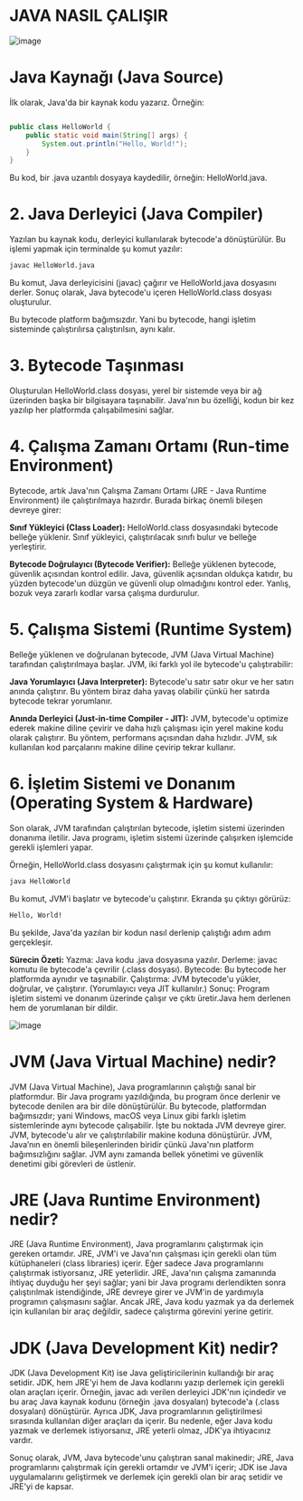 <h1> JAVA NASIL ÇALIŞIR </h1>



![image](https://github.com/user-attachments/assets/4790d1bb-583c-4457-9a04-8bd0223c8186)

# Java Kaynağı (Java Source)
İlk olarak, Java'da bir kaynak kodu yazarız. Örneğin:

```java

public class HelloWorld {
    public static void main(String[] args) {
        System.out.println("Hello, World!");
    }
}
```
Bu kod, bir .java uzantılı dosyaya kaydedilir, örneğin: HelloWorld.java.

# 2. Java Derleyici (Java Compiler)
Yazılan bu kaynak kodu, derleyici kullanılarak bytecode'a dönüştürülür. Bu işlemi yapmak için terminalde şu komut yazılır:

```bash
javac HelloWorld.java
```
Bu komut, Java derleyicisini (javac) çağırır ve HelloWorld.java dosyasını derler. Sonuç olarak, Java bytecode'u içeren HelloWorld.class dosyası oluşturulur.

Bu bytecode platform bağımsızdır. Yani bu bytecode, hangi işletim sisteminde çalıştırılırsa çalıştırılsın, aynı kalır.

# 3. Bytecode Taşınması
Oluşturulan HelloWorld.class dosyası, yerel bir sistemde veya bir ağ üzerinden başka bir bilgisayara taşınabilir. Java'nın bu özelliği, kodun bir kez yazılıp her platformda çalışabilmesini sağlar.

 # 4. Çalışma Zamanı Ortamı (Run-time Environment)
Bytecode, artık Java'nın Çalışma Zamanı Ortamı (JRE - Java Runtime Environment) ile çalıştırılmaya hazırdır. Burada birkaç önemli bileşen devreye girer:

**Sınıf Yükleyici (Class Loader):** HelloWorld.class dosyasındaki bytecode belleğe yüklenir. Sınıf yükleyici, çalıştırılacak sınıfı bulur ve belleğe yerleştirir.

**Bytecode Doğrulayıcı (Bytecode Verifier):** Belleğe yüklenen bytecode, güvenlik açısından kontrol edilir. Java, güvenlik açısından oldukça katıdır, bu yüzden bytecode'un düzgün ve güvenli olup olmadığını kontrol eder. Yanlış, bozuk veya zararlı kodlar varsa çalışma durdurulur.

# 5. Çalışma Sistemi (Runtime System)
Belleğe yüklenen ve doğrulanan bytecode, JVM (Java Virtual Machine) tarafından çalıştırılmaya başlar. JVM, iki farklı yol ile bytecode'u çalıştırabilir:

**Java Yorumlayıcı (Java Interpreter):** Bytecode'u satır satır okur ve her satırı anında çalıştırır. Bu yöntem biraz daha yavaş olabilir çünkü her satırda bytecode tekrar yorumlanır.

**Anında Derleyici (Just-in-time Compiler - JIT):** JVM, bytecode'u optimize ederek makine diline çevirir ve daha hızlı çalışması için yerel makine kodu olarak çalıştırır. Bu yöntem, performans açısından daha hızlıdır. JVM, sık kullanılan kod parçalarını makine diline çevirip tekrar kullanır.

# 6. İşletim Sistemi ve Donanım (Operating System & Hardware)
Son olarak, JVM tarafından çalıştırılan bytecode, işletim sistemi üzerinden donanıma iletilir. Java programı, işletim sistemi üzerinde çalışırken işlemcide gerekli işlemleri yapar.

Örneğin, HelloWorld.class dosyasını çalıştırmak için şu komut kullanılır:

```bash
java HelloWorld
```
Bu komut, JVM'i başlatır ve bytecode'u çalıştırır. Ekranda şu çıktıyı görürüz:

```bash
Hello, World!
```
Bu şekilde, Java'da yazılan bir kodun nasıl derlenip çalıştığı adım adım gerçekleşir.

**Sürecin Özeti:**
Yazma: Java kodu .java dosyasına yazılır.
Derleme: javac komutu ile bytecode'a çevrilir (.class dosyası).
Bytecode: Bu bytecode her platformda aynıdır ve taşınabilir.
Çalıştırma: JVM bytecode'u yükler, doğrular, ve çalıştırır. (Yorumlayıcı veya JIT kullanılır.)
Sonuç: Program işletim sistemi ve donanım üzerinde çalışır ve çıktı üretir.Java hem derlenen hem de yorumlanan bir dildir.


![image](https://github.com/user-attachments/assets/ec9438e0-39bb-4a23-98d1-461cd3e9fa51)


# JVM (Java Virtual Machine) nedir?
JVM (Java Virtual Machine), Java programlarının çalıştığı sanal bir platformdur. Bir Java programı yazıldığında, bu program önce derlenir ve bytecode denilen ara bir dile dönüştürülür. Bu bytecode, platformdan bağımsızdır; yani Windows, macOS veya Linux gibi farklı işletim sistemlerinde aynı bytecode çalışabilir. İşte bu noktada JVM devreye girer. JVM, bytecode'u alır ve çalıştırılabilir makine koduna dönüştürür. JVM, Java’nın en önemli bileşenlerinden biridir çünkü Java'nın platform bağımsızlığını sağlar. JVM aynı zamanda bellek yönetimi ve güvenlik denetimi gibi görevleri de üstlenir.

# JRE (Java Runtime Environment) nedir?
JRE (Java Runtime Environment), Java programlarını çalıştırmak için gereken ortamdır. JRE, JVM'i ve Java'nın çalışması için gerekli olan tüm kütüphaneleri (class libraries) içerir. Eğer sadece Java programlarını çalıştırmak istiyorsanız, JRE yeterlidir. JRE, Java'nın çalışma zamanında ihtiyaç duyduğu her şeyi sağlar; yani bir Java programı derlendikten sonra çalıştırılmak istendiğinde, JRE devreye girer ve JVM'in de yardımıyla programın çalışmasını sağlar. Ancak JRE, Java kodu yazmak ya da derlemek için kullanılan bir araç değildir, sadece çalıştırma görevini yerine getirir.

# JDK (Java Development Kit) nedir?
JDK (Java Development Kit) ise Java geliştiricilerinin kullandığı bir araç setidir. JDK, hem JRE'yi hem de Java kodlarını yazıp derlemek için gerekli olan araçları içerir. Örneğin, javac adı verilen derleyici JDK'nın içindedir ve bu araç Java kaynak kodunu (örneğin .java dosyaları) bytecode'a (.class dosyaları) dönüştürür. Ayrıca JDK, Java programlarının geliştirilmesi sırasında kullanılan diğer araçları da içerir. Bu nedenle, eğer Java kodu yazmak ve derlemek istiyorsanız, JRE yeterli olmaz, JDK'ya ihtiyacınız vardır.

Sonuç olarak, JVM, Java bytecode'unu çalıştıran sanal makinedir; JRE, Java programlarını çalıştırmak için gerekli ortamdır ve JVM'i içerir; JDK ise Java uygulamalarını geliştirmek ve derlemek için gerekli olan bir araç setidir ve JRE'yi de kapsar.

